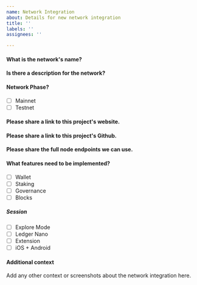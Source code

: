```yaml
---
name: Network Integration
about: Details for new network integration
title: ''
labels: ''
assignees: ''

---
```


#### What is the network's name?

#### Is there a description for the network?

#### Network Phase?
- [ ] Mainnet
- [ ] Testnet

#### Please share a link to this project's website.

#### Please share a link to this project's Github.

#### Please share the full node endpoints we can use.

#### What features need to be implemented?
- [ ] Wallet
- [ ] Staking
- [ ] Governance
- [ ] Blocks

##### Session
- [ ] Explore Mode
- [ ] Ledger Nano
- [ ] Extension
- [ ] iOS + Android

#### Additional context
Add any other context or screenshots about the network integration here.
